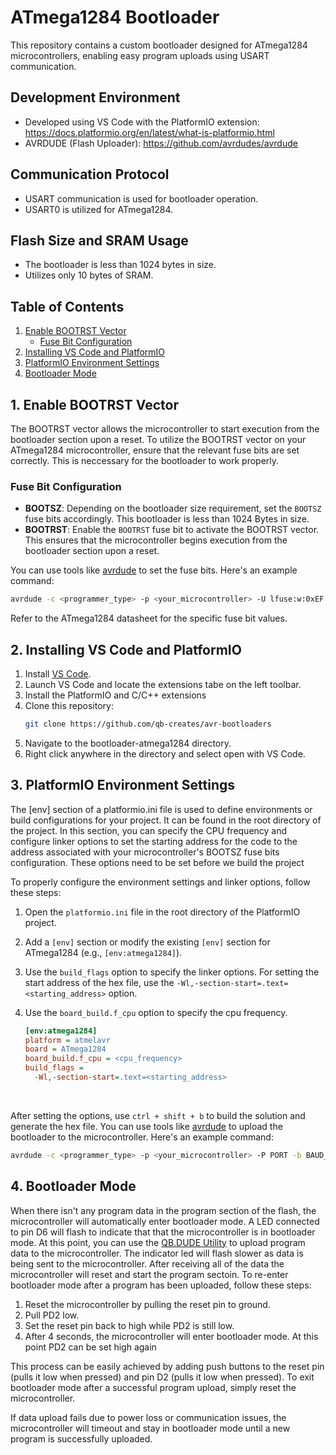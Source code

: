 # ATmega1284 Bootloader
This repository contains a custom bootloader designed for ATmega1284 microcontrollers, enabling easy program uploads using USART communication.
      
## Development Environment<a name="development"></a>
- Developed using VS Code with the PlatformIO extension: https://docs.platformio.org/en/latest/what-is-platformio.html
- AVRDUDE (Flash Uploader): https://github.com/avrdudes/avrdude

## Communication Protocol<a name="communication"></a>

- USART communication is used for bootloader operation.
- USART0 is utilized for ATmega1284.

## Flash Size and SRAM Usage<a name="size"></a>

- The bootloader is less than 1024 bytes in size.
- Utilizes only 10 bytes of SRAM.

<h2> Table of Contents</h2>

1. [Enable BOOTRST Vector](#enableboot)
    - [Fuse Bit Configuration](#fusebits)
2. [Installing VS Code and PlatformIO](#installing)
2. [PlatformIO Environment Settings](#environment)
3. [Bootloader Mode](#bootmode)

## 1. Enable BOOTRST Vector<a name="enableboot"></a>

The BOOTRST vector allows the microcontroller to start execution from the bootloader section upon a reset. To utilize the BOOTRST vector on your ATmega1284 microcontroller, ensure that the relevant fuse bits are set correctly. This is neccessary for the bootloader to work properly.

### Fuse Bit Configuration<a name="fusebits"></a>

- **BOOTSZ**: Depending on the bootloader size requirement, set the `BOOTSZ` fuse bits accordingly. This bootloader is less than 1024 Bytes in size.
- **BOOTRST**: Enable the `BOOTRST` fuse bit to activate the BOOTRST vector. This ensures that the microcontroller begins execution from the bootloader section upon a reset.

You can use tools like <a href="https://github.com/avrdudes/avrdude">avrdude</a> to set the fuse bits. Here's an example command:

```bash
avrdude -c <programmer_type> -p <your_microcontroller> -U lfuse:w:0xEF:m -U hfuse:w:0xD8:m -U efuse:w:0xFF:m
```
Refer to the ATmega1284 datasheet for the specific fuse bit values. 

## 2. Installing VS Code and PlatformIO<a name="installing"></a>
1. Install <a href="https://code.visualstudio.com/download">VS Code</a>.
2. Launch VS Code and locate the extensions tabe on the left toolbar.
3. Install the PlatformIO and C/C++ extensions
4. Clone this repository:
   ```bash
   git clone https://github.com/qb-creates/avr-bootloaders
5. Navigate to the bootloader-atmega1284 directory.
6. Right click anywhere in the directory and select open with VS Code.

## 3. PlatformIO Environment Settings<a name="environment"></a>

The [env] section of a platformio.ini file is used to define environments or build configurations for your project. It can be found in the root directory of the project. In this section, you can specify the CPU frequency and configure linker options to set the starting address for the code to the address associated with your microcontroller's BOOTSZ fuse bits configuration. These options need to be set before we build the project

To properly configure the environment settings and linker options, follow these steps:

1. Open the `platformio.ini` file in the root directory of the PlatformIO project.
2. Add a `[env]` section or modify the existing `[env]` section for ATmega1284 (e.g., `[env:atmega1284]`).
3. Use the `build_flags` option to specify the linker options. For setting the start address of the hex file, use the `-Wl,-section-start=.text=<starting_address>` option. 
4. Use the `board_build.f_cpu` option to specify the cpu frequency. 

   ```ini
   [env:atmega1284]
   platform = atmelavr
   board = ATmega1284
   board_build.f_cpu = <cpu_frequency>
   build_flags =
     -Wl,-section-start=.text=<starting_address>
<br>

After setting the options, use `ctrl + shift + b` to build the solution and generate the hex file. You can use tools like <a href="https://github.com/avrdudes/avrdude">avrdude</a> to upload the bootloader to the microcontroller. Here's an example command:

```bash
avrdude -c <programmer_type> -p <your_microcontroller> -P PORT -b BAUD_RATE -U flash:w:<path_to_hex_file>
```

## 4. Bootloader Mode<a name="bootmode"></a>
When there isn't any program data in the program section of the flash, the microcontroller will automatically enter bootloader mode. A LED connected to pin D6 will flash to indicate that that the microcontroller is in bootloader mode. At this point, you can use the <a href="https://github.com/qb-creates/qbdude">QB.DUDE Utility</a> to upload program data to the microcontroller.  The indicator led will flash slower as data is being sent to the microcontroller. After receiving all of the data the microcontroller will reset and start the program sectoin. To re-enter bootloader mode after a program has been uploaded, follow these steps:

1. Reset the microcontroller by pulling the reset pin to ground.
2. Pull PD2 low.
3. Set the reset pin back to high while PD2 is still low.
4. After 4 seconds, the microcontroller will enter bootloader mode. At this point PD2 can be set high again

This process can be easily achieved by adding push buttons to the reset pin (pulls it low when pressed) and pin D2 (pulls it low when pressed). To exit bootloader mode after a successful program upload, simply reset the microcontroller.

If data upload fails due to power loss or communication issues, the microcontroller will timeout and stay in bootloader mode until a new program is successfully uploaded.

